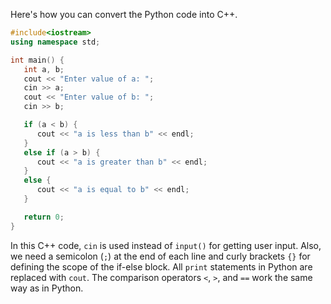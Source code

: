 Here's how you can convert the Python code into C++.

```c++
#include<iostream>
using namespace std;

int main() {
   int a, b;
   cout << "Enter value of a: ";
   cin >> a;
   cout << "Enter value of b: ";
   cin >> b;

   if (a < b) {
      cout << "a is less than b" << endl;
   }
   else if (a > b) {
      cout << "a is greater than b" << endl;
   }
   else {
      cout << "a is equal to b" << endl;
   }

   return 0;
}
```

In this C++ code, `cin` is used instead of `input()` for getting user input. Also, we need a semicolon (`;`) at the end of each line and curly brackets `{}` for defining the scope of the if-else block. All `print` statements in Python are replaced with `cout`. The comparison operators `<`, `>`, and `==` work the same way as in Python.
